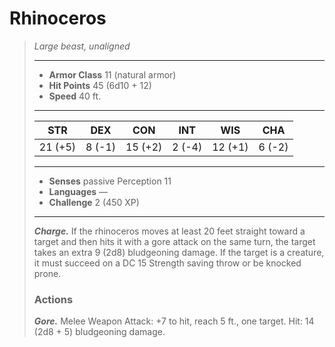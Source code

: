 # Rhinoceros
>*Large beast, unaligned*
>___
>- **Armor Class** 11 (natural armor)
>- **Hit Points** 45 (6d10 + 12)
>- **Speed** 40 ft.
>___
>|STR|DEX|CON|INT|WIS|CHA|
>|:---:|:---:|:---:|:---:|:---:|:---:|
>|21 (+5)|8 (-1)|15 (+2)|2 (-4)|12 (+1)|6 (-2)|
>___
>- **Senses** passive Perception 11
>- **Languages** —
>- **Challenge** 2 (450 XP)
>___
>***Charge.*** If the rhinoceros moves at least 20 feet straight toward a target and then hits it with a gore attack on the same turn, the target takes an extra 9 (2d8) bludgeoning damage. If the target is a creature, it must succeed on a DC 15 Strength saving throw or be knocked prone.  
>
>### Actions
>***Gore.*** Melee Weapon Attack: +7 to hit, reach 5 ft., one target. Hit: 14 (2d8 + 5) bludgeoning damage.